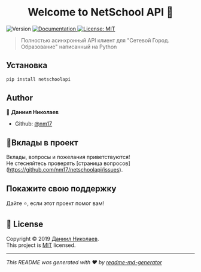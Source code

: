 <h1 align="center">Welcome to NetSchool API 👋</h1>
<p>
  <img alt="Version" src="https://img.shields.io/badge/version-0.1.0-blue.svg?cacheSeconds=2592000" />
  <a href="https://netschoolapi.readthedocs.com" target="_blank">
    <img alt="Documentation" src="https://img.shields.io/badge/documentation-wip-orange.svg" />
  </a>
  <a href="https://opensource.org/licenses/MIT" target="_blank">
    <img alt="License: MIT" src="https://img.shields.io/badge/License-MIT-yellow.svg" />
  </a>
</p>

> Полностью асинхронный API клиент для "Сетевой Город. Образование" написанный на Python

## Установка

```sh
pip install netschoolapi
```

## Author

👤 **Даниил Николаев**

* Github: [@nm17](https://github.com/nm17)

## 🤝Вклады в проект

Вклады, вопросы и пожелания приветствуются! <br /> Не стесняйтесь проверять [страница вопросов] (https://github.com/nm17/netschoolapi/issues).
## Покажите свою поддержку

Дайте :star:️, если этот проект помог вам!

## 📝 License

Copyright © 2019 [Даниил Николаев](https://github.com/nm17).<br />
This project is [MIT](https://mit-license.org/) licensed.

***
_This README was generated with ❤️ by [readme-md-generator](https://github.com/kefranabg/readme-md-generator)_
